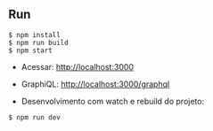 Run
-------

```console
$ npm install
$ npm run build
$ npm start
```

- Acessar: [http://localhost:3000](http://localhost:3000)
- GraphiQL: [http://localhost:3000/graphql](http://localhost:3000/graphql)

- Desenvolvimento com watch e rebuild do projeto:

```console
$ npm run dev
```
